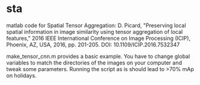 # sta
matlab code for Spatial Tensor Aggregation:
D. Picard, "Preserving local spatial information in image similarity using tensor aggregation of local features," 2016 IEEE International Conference on Image Processing (ICIP), Phoenix, AZ, USA, 2016, pp. 201-205.
DOI: 10.1109/ICIP.2016.7532347 


make_tensor_cnn.m provides a basic example. You have to change global variables to match the directories of the images on your computer and tweak some parameters. Running the script as is should lead to >70% mAp on holidays.

